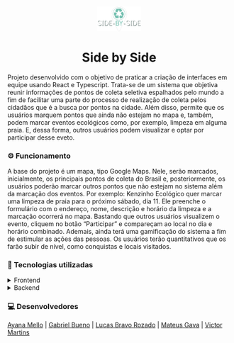 <div align="center"> 
	<img src="./src/assets/images/logo-desktop.png" width="100px"/>
	<h1>Side by Side</h1>
</div> 
	
<p>
  Projeto desenvolvido com o objetivo de praticar a criação de interfaces em equipe usando React e Typescript. Trata-se de um sistema que objetiva reunir informações de pontos de coleta seletiva espalhados pelo mundo a fim de facilitar uma parte do processo de realização de coleta pelos cidadãos que é a busca por pontos na cidade. Além disso, permite que os usuários marquem pontos que ainda não estejam no mapa e, também, podem marcar eventos ecológicos como, por exemplo, limpeza em alguma praia. E, dessa forma, outros usuários podem visualizar e optar por participar desse eveto.  
</p>

<h3> ⚙️ Funcionamento </h3>
<p>
  A base do projeto é um mapa, tipo Google Maps. Nele, serão marcados, inicialmente, os principais pontos de coleta do Brasil e, posteriormente, os usuários poderão marcar outros pontos que não estejam no sistema além da marcação dos eventos. Por exemplo: Kenzinho Ecológico quer marcar uma limpeza de praia para o próximo sábado, dia 11. Ele preenche o formulário com o endereço, nome, descrição e horário da limpeza e a marcação ocorrerá no mapa. Bastando que outros usuários visualizem o evento, cliquem no botão “Participar” e compareçam ao local no dia e horário combinado. 
Ademais, ainda terá uma gamificação do sistema a fim de estimular as ações das pessoas. Os usuários terão quantitativos que os farão subir de nível, como conquistas e locais visitados. 
</p>

<h3> 🚀 Tecnologias utilizadas </h3> 

<details>
	<summary>Frontend</summary>
	
   - React
   - Typescript
   - Javascript
   - Chakra UI
   - Framer motion
   - Emotion
   - React Icons
   - Axios 
   - JWT-Decode
   - React Hook Form
   - React Router Dom
   - React Google Maps
   - React Scroll Parallax
</details>

<details>
	<summary>Backend</summary>

   - Google Maps API
   - [Backend fake feita pelo grupo no JSON Server](https://capstone-group2.herokuapp.com/)
</details>

<h3> 💻 Desenvolvedores </h3>

<div> 
  <a href="https://www.linkedin.com/in/ayana-mello/">Ayana Mello</a>
  | <a href="https://www.linkedin.com/in/gabriel-bueno-11227a209/">Gabriel Bueno</a>
  | <a href="https://www.linkedin.com/in/lucas-bravo-rozado-a80b36213/">Lucas Bravo Rozado</a>
  | <a href="https://www.linkedin.com/in/mgavadev/">Mateus Gava</a>
  | <a href="https://www.linkedin.com/in/victor--martins/">Victor Martins</a>
</div>
